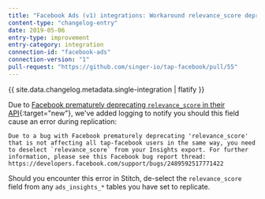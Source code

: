 ```yaml
---
title: "Facebook Ads (v1) integrations: Workaround relevance_score deprecation"
content-type: "changelog-entry"
date: 2019-05-06
entry-type: improvement
entry-category: integration
connection-id: "facebook-ads"
connection-version: "1"
pull-request: "https://github.com/singer-io/tap-facebook/pull/55"
---
```

{{ site.data.changelog.metadata.single-integration | flatify }}

Due to [Facebook prematurely deprecating `relevance_score` in their API](https://developers.facebook.com/support/bugs/2489592517771422){:target="new"}, we've added logging to notify you should this field cause an error during replication:

```shell
Due to a bug with Facebook prematurely deprecating 'relevance_score' that is not affecting all tap-facebook users in the same way, you need to deselect `relevance_score` from your Insights export. For further information, please see this Facebook bug report thread: https://developers.facebook.com/support/bugs/2489592517771422
```

Should you encounter this error in Stitch, de-select the `relevance_score` field from any `ads_insights_*` tables you have set to replicate.
